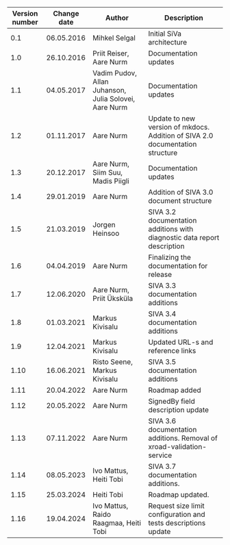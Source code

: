 <!--# Version info-->

| **Version number** | **Change date** | **Author**                                            | **Description**                                                               |
|--------------------|-----------------|-------------------------------------------------------|-------------------------------------------------------------------------------|
| 0.1                | 06.05.2016      | Mihkel Selgal                                         | Initial SiVa architecture                                                     |
| 1.0                | 26.10.2016      | Priit Reiser, Aare Nurm                               | Documentation updates                                                         |
| 1.1                | 04.05.2017      | Vadim Pudov, Allan Juhanson, Julia Solovei, Aare Nurm | Documentation updates                                                         |
| 1.2                | 01.11.2017      | Aare Nurm                                             | Update to new version of mkdocs. Addition of SIVA 2.0 documentation structure |
| 1.3                | 20.12.2017      | Aare Nurm, Siim Suu, Madis Piigli                     | Documentation updates                                                         |
| 1.4                | 29.01.2019      | Aare Nurm                                             | Addition of SIVA 3.0 document structure                                       |
| 1.5                | 21.03.2019      | Jorgen Heinsoo                                        | SIVA 3.2 documentation additions with diagnostic data report description      |
| 1.6                | 04.04.2019      | Aare Nurm                                             | Finalizing the documentation for release                                      |
| 1.7                | 12.06.2020      | Aare Nurm, Priit Üksküla                              | SIVA 3.3 documentation additions                                              |
| 1.8                | 01.03.2021      | Markus Kivisalu                                       | SIVA 3.4 documentation additions                                              |
| 1.9                | 12.04.2021      | Markus Kivisalu                                       | Updated URL-s and reference links                                             |
| 1.10               | 16.06.2021      | Risto Seene, Markus Kivisalu                          | SIVA 3.5 documentation additions                                              |
| 1.11               | 20.04.2022      | Aare Nurm                                             | Roadmap added                                                                 |
| 1.12               | 20.05.2022      | Aare Nurm                                             | SignedBy field description update                                             |
| 1.13               | 07.11.2022      | Aare Nurm                                             | SIVA 3.6 documentation additions. Removal of xroad-validation-service         |
| 1.14               | 08.05.2023      | Ivo Mattus, Heiti Tobi                                | SIVA 3.7 documentation additions.                                             |
| 1.15               | 25.03.2024      | Heiti Tobi                                            | Roadmap updated.                                                              |
| 1.16               | 19.04.2024      | Ivo Mattus, Raido Raagmaa, Heiti Tobi                 | Request size limit configuration and tests descriptions update                |
